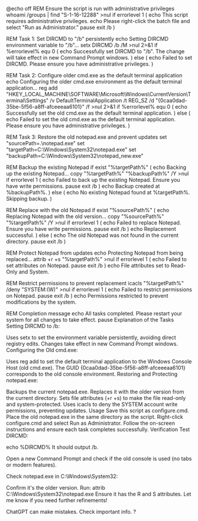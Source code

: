 @echo off
REM Ensure the script is run with administrative privileges
whoami /groups | find "S-1-16-12288" >nul
if errorlevel 1 (
    echo This script requires administrative privileges.
    echo Please right-click the batch file and select "Run as Administrator."
    pause
    exit /b
)

REM Task 1: Set DIRCMD to "/b" persistently
echo Setting DIRCMD environment variable to "/b"...
setx DIRCMD /b /M >nul 2>&1
if %errorlevel% equ 0 (
    echo Successfully set DIRCMD to "/b". The change will take effect in new Command Prompt windows.
) else (
    echo Failed to set DIRCMD. Please ensure you have administrative privileges.
)

REM Task 2: Configure older cmd.exe as the default terminal application
echo Configuring the older cmd.exe environment as the default terminal application...
reg add "HKEY_LOCAL_MACHINE\SOFTWARE\Microsoft\Windows\CurrentVersion\Terminal\Settings" /v DefaultTerminalApplication /t REG_SZ /d "{0caa0dad-35be-5f56-a8ff-afceeeaa6101}" /f >nul 2>&1
if %errorlevel% equ 0 (
    echo Successfully set the old cmd.exe as the default terminal application.
) else (
    echo Failed to set the old cmd.exe as the default terminal application. Please ensure you have administrative privileges.
)

REM Task 3: Restore the old notepad.exe and prevent updates
set "sourcePath=.\notepad.exe"
set "targetPath=C:\Windows\System32\notepad.exe"
set "backupPath=C:\Windows\System32\notepad_new.exe"

REM Backup the existing Notepad
if exist "%targetPath%" (
    echo Backing up the existing Notepad...
    copy "%targetPath%" "%backupPath%" /Y >nul
    if errorlevel 1 (
        echo Failed to back up the existing Notepad. Ensure you have write permissions.
        pause
        exit /b
    )
    echo Backup created at %backupPath%.
) else (
    echo No existing Notepad found at %targetPath%. Skipping backup.
)

REM Replace with the old Notepad
if exist "%sourcePath%" (
    echo Replacing Notepad with the old version...
    copy "%sourcePath%" "%targetPath%" /Y >nul
    if errorlevel 1 (
        echo Failed to replace Notepad. Ensure you have write permissions.
        pause
        exit /b
    )
    echo Replacement successful.
) else (
    echo The old Notepad was not found in the current directory.
    pause
    exit /b
)

REM Protect Notepad from updates
echo Protecting Notepad from being replaced...
attrib +r +s "%targetPath%" >nul
if errorlevel 1 (
    echo Failed to set attributes on Notepad.
    pause
    exit /b
)
echo File attributes set to Read-Only and System.

REM Restrict permissions to prevent replacement
icacls "%targetPath%" /deny "SYSTEM:(W)" >nul
if errorlevel 1 (
    echo Failed to restrict permissions on Notepad.
    pause
    exit /b
)
echo Permissions restricted to prevent modifications by the system.

REM Completion message
echo All tasks completed. Please restart your system for all changes to take effect.
pause
Explanation of the Tasks
Setting DIRCMD to /b:

Uses setx to set the environment variable persistently, avoiding direct registry edits.
Changes take effect in new Command Prompt windows.
Configuring the Old cmd.exe:

Uses reg add to set the default terminal application to the Windows Console Host (old cmd.exe).
The GUID {0caa0dad-35be-5f56-a8ff-afceeeaa6101} corresponds to the old console environment.
Restoring and Protecting notepad.exe:

Backups the current notepad.exe.
Replaces it with the older version from the current directory.
Sets file attributes (+r +s) to make the file read-only and system-protected.
Uses icacls to deny the SYSTEM account write permissions, preventing updates.
Usage
Save this script as configure.cmd.
Place the old notepad.exe in the same directory as the script.
Right-click configure.cmd and select Run as Administrator.
Follow the on-screen instructions and ensure each task completes successfully.
Verification
Test DIRCMD:

echo %DIRCMD%
It should output /b.

Open a new Command Prompt and check if the old console is used (no tabs or modern features).

Check notepad.exe in C:\Windows\System32:

Confirm it's the older version.
Run:
attrib C:\Windows\System32\notepad.exe
Ensure it has the R and S attributes.
Let me know if you need further refinements!













ChatGPT can make mistakes. Check important info.
?